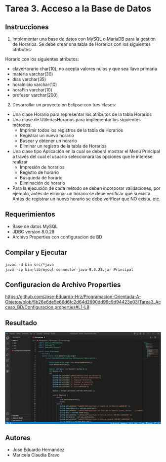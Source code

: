 # Tarea 3. Acceso a la Base de Datos

## Instrucciones
1. Implementar una base de datos con MySQL o MariaDB para la gestión de Horarios. Se debe crear una tabla de Horarios con los siguientes atributos:

Horario con los siguientes atributos:

- claveHorario char(10), no acepta valores nulos y que sea llave primaria
- materia varchar(30)
- días varchar(35)
- horaInicio varchar(10)
- horaFin varchar(10)
- profesor varchar(200)

2. Desarrollar un proyecto en Eclipse con tres clases:

+ Una clase Horario para representar los atributos de la tabla Horarios
+ Una clase de UtileriasHorarios para implementar los siguientes métodos:
    * Imprimir todos los registros de la tabla de Horarios
    * Registrar un nuevo horario
    * Buscar y obtener un horario
    * Eliminar un registro de la tabla de Horarios
+ Una clase tipo Aplicación en la cual se deberá mostrar el Menú Principal a través del cual el usuario seleccionará las opciones que le interese realizar
    * Impresión de horarios
    * Registro de horario
    * Búsqueda de horario
    * Eliminación de horario
+ Para la ejecución de cada método se deben incorporar validaciones, por ejemplo, antes de eliminar un horario se debe verificar que si exista. Antes de registrar un nuevo horario se debe verificar que NO exista, etc.

## Requerimientos

- Base de datos MySQL
- JDBC version 8.0.28
- Archivo Properties con configuracion de BD

## Compilar y Ejecutar

```
javac -d bin src/*java
java -cp bin;lib/mysql-connector-java-8.0.28.jar Principal
```

## Configuracion de Archivo Properties

https://github.com/Jose-Eduardo-Hrz/Programacion-Orientada-A-Objetos/blob/5b26e6de5e66d6fc2d64d2690dd99c9d94423e03/Tarea3_Acceso_BD/Configuracion.properties#L1-L8

## Resultado

<div align="center">
  <img src="https://github.com/Jose-Eduardo-Hrz/Programacion-Orientada-A-Objetos/blob/main/Tarea3_Acceso_BD/Resultado.gif" width="800">
 </div>

## Autores 

- Jose Eduardo Hernandez
- Maricela Claudia Bravo
